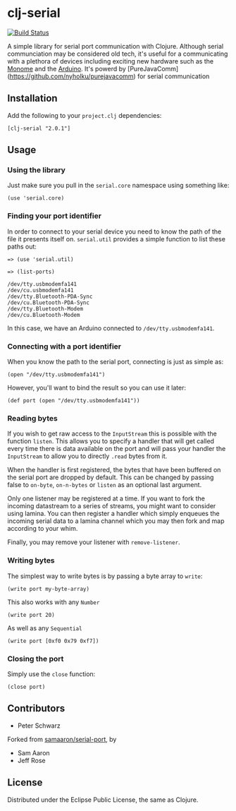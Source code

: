 # clj-serial

[![Build Status](https://travis-ci.org/peterschwarz/clj-serial.png?branch=master)](https://travis-ci.org/peterschwarz/clj-serial)

A simple library for serial port communication with Clojure. Although serial communciation may be considered old tech, it's useful for a communicating with a plethora of devices including exciting new hardware such as the [Monome](http://monome.org) and the [Arduino](http://arduino.cc).  It's powerd by [PureJavaComm] (https://github.com/nyholku/purejavacomm) for serial communication


## Installation

Add the following to your `project.clj` dependencies:

    [clj-serial "2.0.1"]

## Usage

### Using the library

Just make sure you pull in the `serial.core` namespace using something like:

    (use 'serial.core)

### Finding your port identifier

In order to connect to your serial device you need to know the path of the file it presents itself on. `serial.util` provides a simple function to list these paths out:

    => (use 'serial.util)

    => (list-ports)

    /dev/tty.usbmodemfa141
    /dev/cu.usbmodemfa141
    /dev/tty.Bluetooth-PDA-Sync
    /dev/cu.Bluetooth-PDA-Sync
    /dev/tty.Bluetooth-Modem
    /dev/cu.Bluetooth-Modem

In this case, we have an Arduino connected to `/dev/tty.usbmodemfa141`.

### Connecting with a port identifier

When you know the path to the serial port, connecting is just as simple as:

    (open "/dev/tty.usbmodemfa141")

However, you'll want to bind the result so you can use it later:

    (def port (open "/dev/tty.usbmodemfa141"))

### Reading bytes

If you wish to get raw access to the `InputStream` this is possible with the function `listen`. This allows you to specify a handler that will get called every time there is data available on the port and will pass your handler the `InputStream` to allow you to directly `.read` bytes from it.

When the handler is first registered, the bytes that have been buffered on the serial port are dropped by default. This can be changed by passing false to `on-byte`, `on-n-bytes` or `listen` as an optional last argument.

Only one listener may be registered at a time. If you want to fork the incoming datastream to a series of streams, you might want to consider using lamina. You can then register a handler which simply enqueues the incoming serial data to a lamina channel which you may then fork and map according to your whim.

Finally, you may remove your listener with `remove-listener`.

### Writing bytes

The simplest way to write bytes is by passing a byte array to `write`:

    (write port my-byte-array)

This also works with any `Number`

    (write port 20)

As well as any `Sequential`

    (write port [0xf0 0x79 0xf7])

### Closing the port

Simply use the `close` function:

    (close port)

## Contributors

* Peter Schwarz

Forked from [samaaron/serial-port](https://github.com/samaaron/serial-port), by

* Sam Aaron
* Jeff Rose

## License

Distributed under the Eclipse Public License, the same as Clojure.
